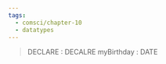 ```yaml
---
tags:
  - comsci/chapter-10
  - datatypes
---
```

> DECLARE <identifier> : <data type> 
> DECALRE myBirthday : DATE
